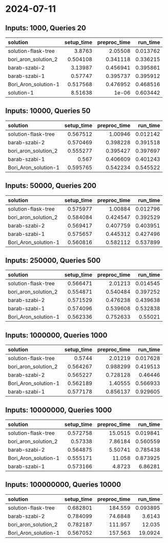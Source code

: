 # 2024-07-11

## Inputs: 1000, Queries 20

| solution             |   setup_time |   preproc_time |   run_time |
|:---------------------|-------------:|---------------:|-----------:|
| solution-flask-tree  |     3.8763   |       2.05508  |   0.013762 |
| bori_aron_solution_2 |     0.504108 |       0.341118 |   0.336215 |
| barab-szabi-2        |     3.13987  |       0.456941 |   0.395861 |
| barab-szabi-1        |     0.57747  |       0.395737 |   0.395912 |
| Bori_Aron_solution-1 |     0.517568 |       0.476952 |   0.468516 |
| solution-1           |     8.51638  |       1e-06    |   0.603442 |

## Inputs: 10000, Queries 50

| solution             |   setup_time |   preproc_time |   run_time |
|:---------------------|-------------:|---------------:|-----------:|
| solution-flask-tree  |     0.567512 |       1.00946  |   0.012142 |
| barab-szabi-2        |     0.570469 |       0.398228 |   0.391518 |
| bori_aron_solution_2 |     0.555277 |       0.395427 |   0.397697 |
| barab-szabi-1        |     0.567    |       0.406609 |   0.401243 |
| Bori_Aron_solution-1 |     0.595765 |       0.542234 |   0.545522 |

## Inputs: 50000, Queries 200

| solution             |   setup_time |   preproc_time |   run_time |
|:---------------------|-------------:|---------------:|-----------:|
| solution-flask-tree  |     0.575977 |       1.00884  |   0.012796 |
| bori_aron_solution_2 |     0.584084 |       0.424547 |   0.392529 |
| barab-szabi-2        |     0.569417 |       0.407759 |   0.403951 |
| barab-szabi-1        |     0.575657 |       0.445312 |   0.427496 |
| Bori_Aron_solution-1 |     0.560816 |       0.582112 |   0.537899 |

## Inputs: 250000, Queries 500

| solution             |   setup_time |   preproc_time |   run_time |
|:---------------------|-------------:|---------------:|-----------:|
| solution-flask-tree  |     0.566471 |       2.01213  |   0.014545 |
| bori_aron_solution_2 |     0.554871 |       0.540484 |   0.397252 |
| barab-szabi-2        |     0.571529 |       0.476238 |   0.439638 |
| barab-szabi-1        |     0.574096 |       0.539608 |   0.532838 |
| Bori_Aron_solution-1 |     0.562336 |       0.752633 |   0.55021  |

## Inputs: 1000000, Queries 1000

| solution             |   setup_time |   preproc_time |   run_time |
|:---------------------|-------------:|---------------:|-----------:|
| solution-flask-tree  |     0.5744   |       2.01219  |   0.017628 |
| bori_aron_solution_2 |     0.564267 |       0.988299 |   0.419513 |
| barab-szabi-2        |     0.565227 |       0.728128 |   0.46446  |
| Bori_Aron_solution-1 |     0.562189 |       1.40555  |   0.566933 |
| barab-szabi-1        |     0.577178 |       0.856137 |   0.929605 |

## Inputs: 10000000, Queries 1000

| solution             |   setup_time |   preproc_time |   run_time |
|:---------------------|-------------:|---------------:|-----------:|
| solution-flask-tree  |     0.572758 |       15.0515  |   0.019841 |
| bori_aron_solution_2 |     0.57338  |        7.86184 |   0.560559 |
| barab-szabi-2        |     0.564875 |        5.50741 |   0.785438 |
| Bori_Aron_solution-1 |     0.555171 |       11.058   |   0.873925 |
| barab-szabi-1        |     0.573166 |        4.8723  |   6.86281  |

## Inputs: 100000000, Queries 10000

| solution             |   setup_time |   preproc_time |   run_time |
|:---------------------|-------------:|---------------:|-----------:|
| solution-flask-tree  |     0.682801 |       184.559  |   0.093895 |
| barab-szabi-2        |     0.784099 |        74.6848 |   3.6143   |
| bori_aron_solution_2 |     0.782187 |       111.957  |  12.035    |
| Bori_Aron_solution-1 |     0.567052 |       157.563  |  19.0924   |